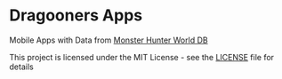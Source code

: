 Dragooners Apps
===============

Mobile Apps with Data from [Monster Hunter World DB](https://docs.mhw-db.com/)

This project is licensed under the MIT License - see the [LICENSE](LICENSE) file for details